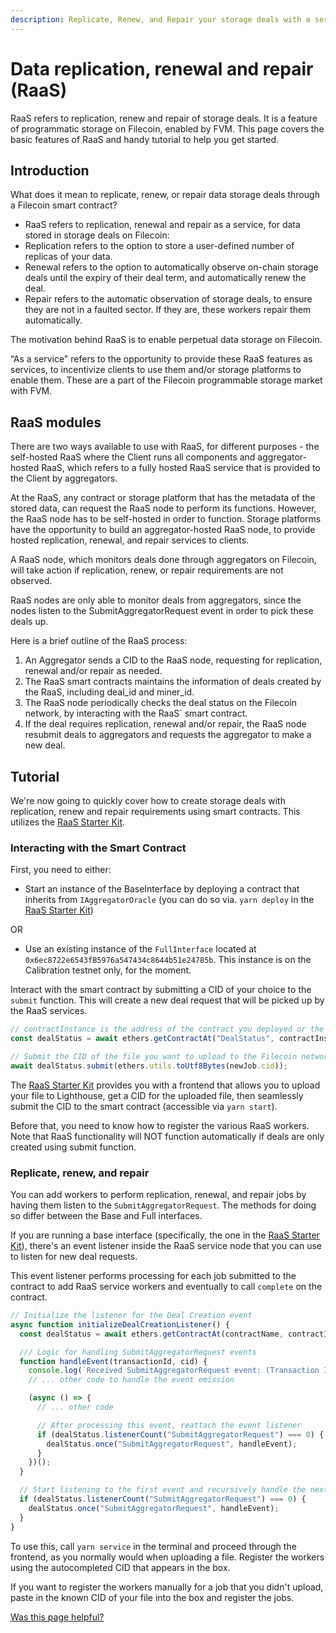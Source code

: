 ```yaml
---
description: Replicate, Renew, and Repair your storage deals with a service
---
```


# Data replication, renewal and repair (RaaS)

RaaS refers to replication, renew and repair of storage deals. It is a feature of programmatic storage on Filecoin, enabled by FVM. This page covers the basic features of RaaS and handy tutorial to help you get started.

## Introduction

What does it mean to replicate, renew, or repair data storage deals through a Filecoin smart contract?

* RaaS refers to replication, renewal and repair as a service, for data stored in storage deals on Filecoin:
* Replication refers to the option to store a user-defined number of replicas of your data.
* Renewal refers to the option to automatically observe on-chain storage deals until the expiry of their deal term, and automatically renew the deal.
* Repair refers to the automatic observation of storage deals, to ensure they are not in a faulted sector. If they are, these workers repair them automatically.

The motivation behind RaaS is to enable perpetual data storage on Filecoin.

“As a service" refers to the opportunity to provide these RaaS features as services, to incentivize clients to use them and/or storage platforms to enable them. These are a part of the Filecoin programmable storage market with FVM.

## RaaS modules

There are two ways available to use with RaaS, for different purposes - the self-hosted RaaS where the Client runs all components and aggregator-hosted RaaS, which refers to a fully hosted RaaS service that is provided to the Client by aggregators.

At the RaaS, any contract or storage platform that has the metadata of the stored data, can request the RaaS node to perform its functions. However, the RaaS node has to be self-hosted in order to function. Storage platforms have the opportunity to build an aggregator-hosted RaaS node, to provide hosted replication, renewal, and repair services to clients.

A RaaS node, which monitors deals done through aggregators on Filecoin, will take action if replication, renew, or repair requirements are not observed.

RaaS nodes are only able to monitor deals from aggregators, since the nodes listen to the SubmitAggregatorRequest event in order to pick these deals up.

Here is a brief outline of the RaaS process:

1. An Aggregator sends a CID to the RaaS node, requesting for replication, renewal and/or repair as needed.
2. The RaaS smart contracts maintains the information of deals created by the RaaS, including deal\_id and miner\_id.
3. The RaaS node periodically checks the deal status on the Filecoin network, by interacting with the RaaS\` smart contract.
4. If the deal requires replication, renewal and/or repair, the RaaS node resubmit deals to aggregators and requests the aggregator to make a new deal.

## Tutorial

We're now going to quickly cover how to create storage deals with replication, renew and repair requirements using smart contracts. This utilizes the [RaaS Starter Kit](https://github.com/filecoin-project/raas-starter-kit).

### Interacting with the Smart Contract

First, you need to either:

* Start an instance of the BaseInterface by deploying a contract that inherits from `IAggregatorOracle` (you can do so via. `yarn deploy` in the [RaaS Starter Kit](https://github.com/filecoin-project/raas-starter-kit))

OR

* Use an existing instance of the `FullInterface` located at `0x6ec8722e6543fB5976a547434c8644b51e24785b`. This instance is on the Calibration testnet only, for the moment.

Interact with the smart contract by submitting a CID of your choice to the `submit` function. This will create a new deal request that will be picked up by the RaaS services.

```javascript
// contractInstance is the address of the contract you deployed or the FullInterface address above.
const dealStatus = await ethers.getContractAt("DealStatus", contractInstance);

// Submit the CID of the file you want to upload to the Filecoin network in the following way.
await dealStatus.submit(ethers.utils.toUtf8Bytes(newJob.cid));
```

The [RaaS Starter Kit](https://github.com/filecoin-project/raas-starter-kit) provides you with a frontend that allows you to upload your file to Lighthouse, get a CID for the uploaded file, then seamlessly submit the CID to the smart contract (accessible via `yarn start`).

Before that, you need to know how to register the various RaaS workers. Note that RaaS functionality will NOT function automatically if deals are only created using submit function.

### Replicate, renew, and repair

You can add workers to perform replication, renewal, and repair jobs by having them listen to the `SubmitAggregatorRequest`. The methods for doing so differ between the Base and Full interfaces.

If you are running a base interface (specifically, the one in the [RaaS Starter Kit](https://github.com/filecoin-project/raas-starter-kit)), there's an event listener inside the RaaS service node that you can use to listen for new deal requests.

This event listener performs processing for each job submitted to the contract to add RaaS service workers and eventually to call `complete` on the contract.

```javascript
// Initialize the listener for the Deal Creation event
async function initializeDealCreationListener() {
  const dealStatus = await ethers.getContractAt(contractName, contractInstance);

  /// Logic for handling SubmitAggregatorRequest events
  function handleEvent(transactionId, cid) {
    console.log(`Received SubmitAggregatorRequest event: (Transaction ID: ${transactionId}, CID: ${cid})`);
    // ... other code to handle the event emission

    (async () => {
      // ... other code

      // After processing this event, reattach the event listener
      if (dealStatus.listenerCount("SubmitAggregatorRequest") === 0) {
        dealStatus.once("SubmitAggregatorRequest", handleEvent);
      }
    })();
  }

  // Start listening to the first event and recursively handle the next events
  if (dealStatus.listenerCount("SubmitAggregatorRequest") === 0) {
    dealStatus.once("SubmitAggregatorRequest", handleEvent);
  }
}
```

To use this, call `yarn service` in the terminal and proceed through the frontend, as you normally would when uploading a file. Register the workers using the autocompleted CID that appears in the box.

If you want to register the workers manually for a job that you didn't upload, paste in the known CID of your file into the box and register the jobs.



[Was this page helpful?](https://airtable.com/apppq4inOe4gmSSlk/pagoZHC2i1iqgphgl/form?prefill\_Page+URL=https://docs.filecoin.io/smart-contracts/programmatic-storage/raas)
